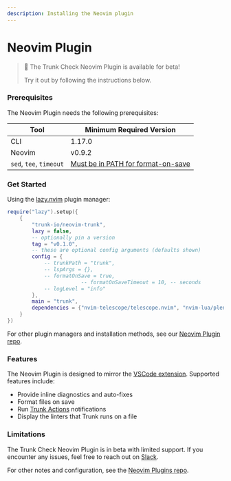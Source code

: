 ```yaml
---
description: Installing the Neovim plugin
---
```


# Neovim Plugin

> 📘 The Trunk Check Neovim Plugin is available for beta!
>
> Try it out by following the instructions below.

### Prerequisites

The Neovim Plugin needs the following prerequisites:

| Tool                    | Minimum Required Version                                                                     |
| ----------------------- | -------------------------------------------------------------------------------------------- |
| CLI                     | 1.17.0                                                                                       |
| Neovim                  | v0.9.2                                                                                       |
| `sed`, `tee`, `timeout` | [Must be in PATH for format-on-save](https://github.com/trunk-io/neovim-trunk#prerequisites) |

### Get Started

Using the [lazy.nvim](https://github.com/folke/lazy.nvim#readme) plugin manager:

```lua
require("lazy").setup({
    {
        "trunk-io/neovim-trunk",
        lazy = false,
        -- optionally pin a version
        tag = "v0.1.0",
        -- these are optional config arguments (defaults shown)
        config = {
            -- trunkPath = "trunk",
            -- lspArgs = {},
            -- formatOnSave = true,
                        -- formatOnSaveTimeout = 10, -- seconds
            -- logLevel = "info"
        },
        main = "trunk",
        dependencies = {"nvim-telescope/telescope.nvim", "nvim-lua/plenary.nvim"}
    }
})
```

For other plugin managers and installation methods, see our [Neovim Plugin repo](https://github.com/trunk-io/neovim-trunk#installation).

### Features

The Neovim Plugin is designed to mirror the [VSCode extension](vs-code.md). Supported features include:

- Provide inline diagnostics and auto-fixes
- Format files on save
- Run [Trunk Actions](../advanced-setup/actions/actions.md) notifications
- Display the linters that Trunk runs on a file

### Limitations

The Trunk Check Neovim Plugin is in beta with limited support. If you encounter any issues, feel free to reach out on [Slack](https://slack.trunk.io).

For other notes and configuration, see the [Neovim Plugins repo](https://github.com/trunk-io/neovim-trunk#trunk-check-neovim-plugin).
